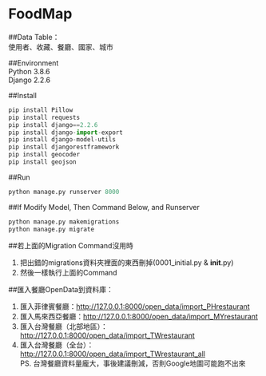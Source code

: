 # FoodMap

##Data Table：
<br>
使用者、收藏、餐廳、國家、城市

##Environment
<br>
Python 3.8.6
<br>
Django 2.2.6

##Install
```Python
pip install Pillow
pip install requests
pip install django==2.2.6
pip install django-import-export
pip install django-model-utils
pip install djangorestframework
pip install geocoder
pip install geojson
```

##Run
```Python
python manage.py runserver 8000
```

##If Modify Model, Then Command Below, and Runserver
```Python
python manage.py makemigrations
python manage.py migrate
```

##若上面的Migration Command沒用時
1. 把出錯的migrations資料夾裡面的東西刪掉(0001_initial.py & __init__.py)
2. 然後一樣執行上面的Command

##匯入餐廳OpenData到資料庫：
1. 匯入菲律賓餐廳：http://127.0.0.1:8000/open_data/import_PHrestaurant
2. 匯入馬來西亞餐廳：http://127.0.0.1:8000/open_data/import_MYrestaurant
3. 匯入台灣餐廳（北部地區）：http://127.0.0.1:8000/open_data/import_TWrestaurant 
4. 匯入台灣餐廳（全台）：http://127.0.0.1:8000/open_data/import_TWrestaurant_all 
<br>PS. 台灣餐廳資料量龐大，事後建議刪減，否則Google地圖可能跑不出來
